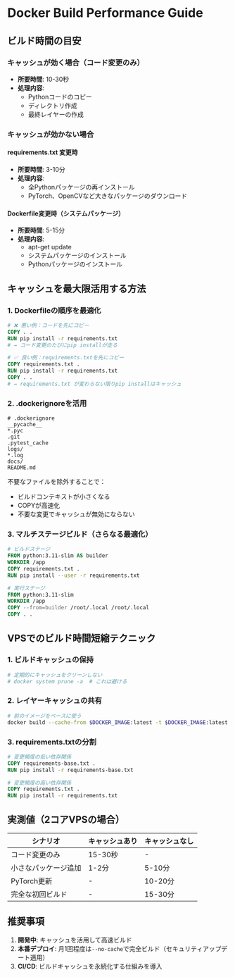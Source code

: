 # Docker Build Performance Guide

## ビルド時間の目安

### キャッシュが効く場合（コード変更のみ）
- **所要時間**: 10-30秒
- **処理内容**: 
  - Pythonコードのコピー
  - ディレクトリ作成
  - 最終レイヤーの作成

### キャッシュが効かない場合

#### requirements.txt 変更時
- **所要時間**: 3-10分
- **処理内容**:
  - 全Pythonパッケージの再インストール
  - PyTorch、OpenCVなど大きなパッケージのダウンロード

#### Dockerfile変更時（システムパッケージ）
- **所要時間**: 5-15分
- **処理内容**:
  - apt-get update
  - システムパッケージのインストール
  - Pythonパッケージのインストール

## キャッシュを最大限活用する方法

### 1. Dockerfileの順序を最適化

```dockerfile
# ❌ 悪い例：コードを先にコピー
COPY . .
RUN pip install -r requirements.txt
# → コード変更のたびにpip installが走る

# ✅ 良い例：requirements.txtを先にコピー
COPY requirements.txt .
RUN pip install -r requirements.txt
COPY . .
# → requirements.txt が変わらない限りpip installはキャッシュ
```

### 2. .dockerignoreを活用

```
# .dockerignore
__pycache__
*.pyc
.git
.pytest_cache
logs/
*.log
docs/
README.md
```

不要なファイルを除外することで：
- ビルドコンテキストが小さくなる
- COPYが高速化
- 不要な変更でキャッシュが無効にならない

### 3. マルチステージビルド（さらなる最適化）

```dockerfile
# ビルドステージ
FROM python:3.11-slim AS builder
WORKDIR /app
COPY requirements.txt .
RUN pip install --user -r requirements.txt

# 実行ステージ
FROM python:3.11-slim
WORKDIR /app
COPY --from=builder /root/.local /root/.local
COPY . .
```

## VPSでのビルド時間短縮テクニック

### 1. ビルドキャッシュの保持
```bash
# 定期的にキャッシュをクリーンしない
# docker system prune -a  # これは避ける
```

### 2. レイヤーキャッシュの共有
```bash
# 前のイメージをベースに使う
docker build --cache-from $DOCKER_IMAGE:latest -t $DOCKER_IMAGE:latest .
```

### 3. requirements.txtの分割
```dockerfile
# 変更頻度の低い依存関係
COPY requirements-base.txt .
RUN pip install -r requirements-base.txt

# 変更頻度の高い依存関係
COPY requirements.txt .
RUN pip install -r requirements.txt
```

## 実測値（2コアVPSの場合）

| シナリオ | キャッシュあり | キャッシュなし |
|---------|--------------|---------------|
| コード変更のみ | 15-30秒 | - |
| 小さなパッケージ追加 | 1-2分 | 5-10分 |
| PyTorch更新 | - | 10-20分 |
| 完全な初回ビルド | - | 15-30分 |

## 推奨事項

1. **開発中**: キャッシュを活用して高速ビルド
2. **本番デプロイ**: 月1回程度は`--no-cache`で完全ビルド（セキュリティアップデート適用）
3. **CI/CD**: ビルドキャッシュを永続化する仕組みを導入